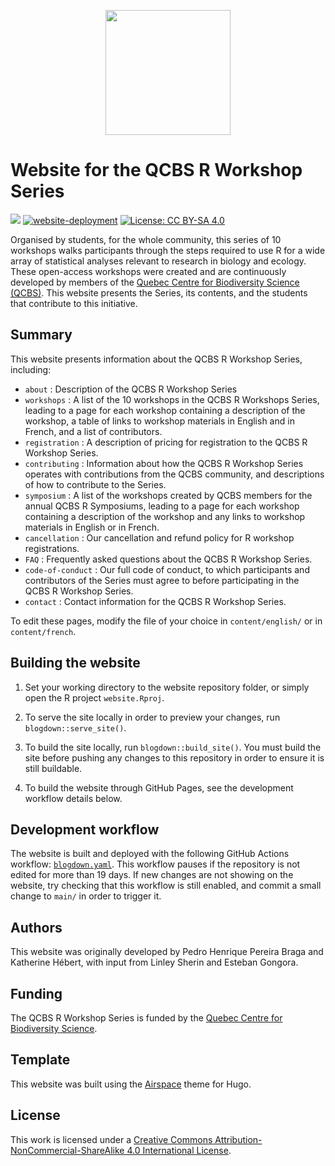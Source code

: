 <p align="center">
  <a href="https://qcbs.ca/"><img width=200 src="https://qcbs.ca/wp-content/uploads/2010/05/image0032.png"></a>
</p>

# Website for the QCBS R Workshop Series

[![](https://img.shields.io/badge/url-r.qcbs.ca-blue.svg?style=flat)](https://qcbsrworkshops.github.io/) [![website-deployment](https://github.com/QCBSRworkshops/QCBSRworkshops.github.io/actions/workflows/blogdown.yaml/badge.svg)](https://github.com/QCBSRworkshops/QCBSRworkshops.github.io/actions/workflows/blogdown.yaml) [![License: CC BY-SA 4.0](https://img.shields.io/badge/License-CC%20BY--SA%204.0-lightgrey.svg)](https://creativecommons.org/licenses/by-sa/4.0/)

Organised by students, for the whole community, this series of 10 workshops walks participants through the steps required to use R for a wide array of statistical analyses relevant to research in biology and ecology. These open-access workshops were created and are continuously developed by members of the [Quebec Centre for Biodiversity Science (QCBS)](https://qcbs.ca/). This website presents the Series, its contents, and the students that contribute to this initiative.

## Summary

This website presents information about the QCBS R Workshop Series, including: 

* `about` : Description of the QCBS R Workshop Series
* `workshops` : A list of the 10 workshops in the QCBS R Workshops Series, leading to a page for each workshop containing a description of the workshop, a table of links to workshop materials in English and in French, and a list of contributors.
* `registration` : A description of pricing for registration to the QCBS R Workshop Series.
* `contributing` : Information about how the QCBS R Workshop Series operates with contributions from the QCBS community, and descriptions of how to contribute to the Series.
* `symposium` : A list of the workshops created by QCBS members for the annual QCBS R Symposiums, leading to a page for each workshop containing a description of the workshop and any links to workshop materials in English or in French.
* `cancellation` : Our cancellation and refund policy for R workshop registrations.
* `FAQ` : Frequently asked questions about the QCBS R Workshop Series.
* `code-of-conduct` : Our full code of conduct, to which participants and contributors of the Series must agree to before participating in the QCBS R Workshop Series.
* `contact` : Contact information for the QCBS R Workshop Series.

To edit these pages, modify the file of your choice in `content/english/` or in `content/french`.

## Building the website

1. Set your working directory to the website repository folder, or simply open the R project `website.Rproj`.

2. To serve the site locally in order to preview your changes, run `blogdown::serve_site()`.

3. To build the site locally, run `blogdown::build_site()`. You must build the site before pushing any changes to this repository in order to ensure it is still buildable.

4. To build the website through GitHub Pages, see the development workflow details below. 


## Development workflow

The website is built and deployed with the following GitHub Actions workflow: [`blogdown.yaml`](https://github.com/QCBSRworkshops/QCBSRworkshops.github.io/blob/main/.github/workflows/blogdown.yaml). This workflow pauses if the repository is not edited for more than 19 days. If new changes are not showing on the website, try checking that this workflow is still enabled, and commit a small change to `main/` in order to trigger it.

## Authors

This website was originally developed by Pedro Henrique Pereira Braga and Katherine Hébert, with input from Linley Sherin and Esteban Gongora.

## Funding

The QCBS R Workshop Series is funded by the [Quebec Centre for Biodiversity Science](https://qcbs.ca/). 

## Template

This website was built using the [Airspace](https://github.com/themefisher/Airspace-Bootstrap-Agency-Template) theme for Hugo.

## License

This work is licensed under a [Creative Commons Attribution-NonCommercial-ShareAlike 4.0 International License](https://creativecommons.org/licenses/by-sa/4.0/).

